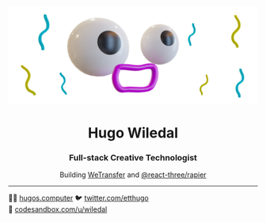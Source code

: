 <img src="misc/header.svg" />


<h1 align="center">Hugo Wiledal</h1>
<h3 align="center">Full-stack Creative Technologist</h3>

<p align="center">
  Building <a href="https://wetransfer.com">WeTransfer</a> and <a href="https://github.com/pmndrs/react-three-rapier">@react-three/rapier</a>
</p>

---

👨‍💻 <a href="https://hugos.computer">hugos.computer</a>
🐦 <a href="https://twitter.com/etthugo">twitter.com/etthugo</a>  
🌠 <a href="https://codesandbox.com/etthugo">codesandbox.com/u/wiledal</a>  
